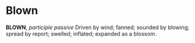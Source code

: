 # Blown

**BLOWN**, _participle passive_ Driven by wind; fanned; sounded by blowing; spread by report; swelled; inflated; expanded as a blossom.